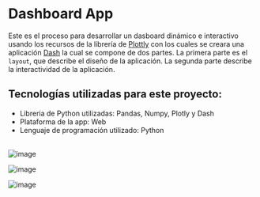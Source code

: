# Dashboard App

Este es el proceso para desarrollar un dasboard dinámico e interactivo usando los recursos de la librería de [Plottly](https://plotly.com/python/) con los cuales se creara una aplicación [Dash](https://dash.plotly.com/) la cual se compone de dos partes. La primera parte es el `layout`, que describe el diseño de la aplicación. La segunda parte describe la interactividad de la aplicación.

## Tecnologías utilizadas para este proyecto:<br/>
- Libreria de Python utilizadas: Pandas, Numpy, Plotly y Dash<br>
- Plataforma de la app: Web <br/>
- Lenguaje de programación utilizado: Python <br/> <br/>

![image](https://github.com/user-attachments/assets/ac52cccc-66a4-4c6e-9819-4d8fc7709f69)

![image](https://github.com/user-attachments/assets/a8652e2c-f012-4900-8d85-870f8124bb89)


![image](https://github.com/Yoel-Gasca/Dashboard_App/assets/83617933/41c56a92-0aca-490b-960e-180e3fae1753)

